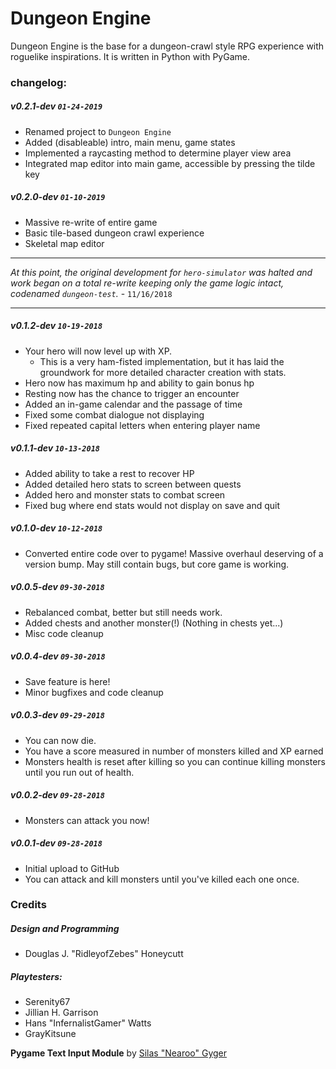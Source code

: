 # Dungeon Engine
Dungeon Engine is the base for a dungeon-crawl style RPG experience with roguelike inspirations. It is written in Python
with PyGame.


### changelog:
##### v0.2.1-dev `01-24-2019`
  * Renamed project to `Dungeon Engine`
  * Added (disableable) intro, main menu, game states
  * Implemented a raycasting method to determine player view area
  * Integrated map editor into main game, accessible by pressing the tilde key
  
##### v0.2.0-dev `01-10-2019`
  * Massive re-write of entire game
  * Basic tile-based dungeon crawl experience
  * Skeletal map editor
   
---

*At this point, the original development for `hero-simulator` was halted and work began on a total re-write keeping only
the game logic intact, codenamed `dungeon-test`.* - `11/16/2018`

---
   
##### v0.1.2-dev `10-19-2018`
  * Your hero will now level up with XP. 
    * This is a very ham-fisted implementation, but it has laid the groundwork for more detailed character creation with
     stats.
  * Hero now has maximum hp and ability to gain bonus hp
  * Resting now has the chance to trigger an encounter
  * Added an in-game calendar and the passage of time
  * Fixed some combat dialogue not displaying
  * Fixed repeated capital letters when entering player name

##### v0.1.1-dev `10-13-2018`
  * Added ability to take a rest to recover HP
  * Added detailed hero stats to screen between quests
  * Added hero and monster stats to combat screen
  * Fixed bug where end stats would not display on save and quit
	  
##### v0.1.0-dev `10-12-2018`
  * Converted entire code over to pygame! Massive overhaul deserving of a version bump. May still contain bugs, but core
   game is working.
	  
##### v0.0.5-dev `09-30-2018`
  * Rebalanced combat, better but still needs work.
  * Added chests and another monster(!) (Nothing in chests yet...)
  * Misc code cleanup

##### v0.0.4-dev `09-30-2018`
  * Save feature is here!
  * Minor bugfixes and code cleanup
	  
##### v0.0.3-dev `09-29-2018`
  * You can now die.
  * You have a score measured in number of monsters killed and XP earned
  * Monsters health is reset after killing so you can continue killing monsters until you run out of health.
	  
##### v0.0.2-dev `09-28-2018`
  * Monsters can attack you now!
	  
##### v0.0.1-dev `09-28-2018`
  * Initial upload to GitHub
  * You can attack and kill monsters until you've killed each one once.
  
### Credits

##### Design and Programming

  * Douglas J. "RidleyofZebes" Honeycutt

##### Playtesters:

  * Serenity67
  * Jillian H. Garrison
  * Hans "InfernalistGamer" Watts
  * GrayKitsune

**Pygame Text Input Module** by [Silas "Nearoo" Gyger](https://github.com/Nearoo)